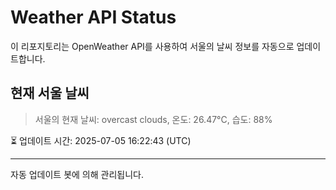 
# Weather API Status

이 리포지토리는 OpenWeather API를 사용하여 서울의 날씨 정보를 자동으로 업데이트합니다.

## 현재 서울 날씨
> 서울의 현재 날씨: overcast clouds, 온도: 26.47°C, 습도: 88%

⏳ 업데이트 시간: 2025-07-05 16:22:43 (UTC)

---
자동 업데이트 봇에 의해 관리됩니다.
